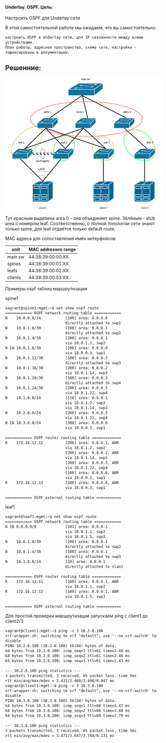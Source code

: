 #### Underlay. OSPF. Цель:

Настроить OSPF для Underlay сети

В этой самостоятельной работе мы ожидаем, что вы самостоятельно:

    настроить OSPF в Underlay сети, для IP связанности между всеми устройствами.
    План работы, адресное пространство, схема сети, настройки - зафиксированы в документации.

## Решенние:

![Архитектура сети](https://github.com/Roman2dot0/training-otus/blob/master/ex2.%20OSPF/ospf.png)

Тут красным выделена area 0 - она объединяет spine. Зёлёным - stub area с номером leaf.
Соответственно, о полной топологии сети знают только spine, для leaf отдаётся только default route.

MAC адреса для сопоставления имён интерфейсов

unit | MAC addresses range
------------ | -------------
main sw | 44:38:39:00:00:XX
spines | 44:38:39:00:01:XX
leafs | 44:38:39:00:02:XX
clients | 44:38:39:00:03:XX

Примеры ospf таблиц маршрутизации

spine1

```
vagrant@spine1:mgmt:~$ net show ospf route
============ OSPF network routing table ============
N    10.0.0.0/24           [100] area: 0.0.0.0
                           directly attached to swp1
N    10.0.1.0/30           [100] area: 0.0.0.1
                           directly attached to swp2
N    10.0.1.4/30           [200] area: 0.0.0.1
                           via 10.0.1.2, swp2
N IA 10.0.1.8/30           [200] area: 0.0.0.0
                           via 10.0.0.3, swp1
N    10.0.1.12/30          [100] area: 0.0.0.2
                           directly attached to swp3
N    10.0.1.16/30          [200] area: 0.0.0.2
                           via 10.0.1.14, swp3
N    10.0.1.20/30          [100] area: 0.0.0.3
                           directly attached to swp4
N    10.0.1.24/30          [200] area: 0.0.0.3
                           via 10.0.1.22, swp4
N    10.1.0.0/24           [110] area: 0.0.0.1
                           via 10.0.1.2, swp2
                           via 10.0.1.14, swp3
N    10.2.0.0/24           [200] area: 0.0.0.3
                           via 10.0.1.22, swp4
N IA 10.3.0.0/24           [300] area: 0.0.0.0
                           via 10.0.0.3, swp1

============ OSPF router routing table =============
R    172.16.12.12          [200] area: 0.0.0.1, ABR
                           via 10.0.1.2, swp2
                           [200] area: 0.0.0.2, ABR
                           via 10.0.1.14, swp3
                           [200] area: 0.0.0.3, ABR
                           via 10.0.1.22, swp4
                           [100] area: 0.0.0.0, ABR
                           via 10.0.0.2, swp1
R    172.16.12.13          [100] area: 0.0.0.0, ABR
                           via 10.0.0.3, swp1

============ OSPF external routing table ===========
```

leaf1
```
vagrant@leaf1:mgmt:~$ net show ospf route
============ OSPF network routing table ============
N IA 0.0.0.0/0             [101] area: 0.0.0.1
                           via 10.0.1.1, swp2
                           via 10.0.1.5, swp3
N    10.0.1.0/30           [100] area: 0.0.0.1
                           directly attached to swp2
N    10.0.1.4/30           [100] area: 0.0.0.1
                           directly attached to swp3
N    10.1.0.0/24           [10] area: 0.0.0.1
                           directly attached to vlan1

============ OSPF router routing table =============
R    172.16.12.11          [100] area: 0.0.0.1, ABR
                           via 10.0.1.1, swp2
R    172.16.12.12          [100] area: 0.0.0.1, ABR
                           via 10.0.1.5, swp3

============ OSPF external routing table ===========
```

Для простой проверки маршрутизации запускаем ping с client1 до client2/3

```
vagrant@client1:mgmt:~$ ping -c 3 10.2.0.100
vrf-wrapper.sh: switching to vrf "default"; use '--no-vrf-switch' to disable
PING 10.2.0.100 (10.2.0.100) 56(84) bytes of data.
64 bytes from 10.2.0.100: icmp_seq=1 ttl=61 time=2.49 ms
64 bytes from 10.2.0.100: icmp_seq=2 ttl=61 time=2.46 ms
64 bytes from 10.2.0.100: icmp_seq=3 ttl=61 time=2.43 ms

--- 10.2.0.100 ping statistics ---
3 packets transmitted, 3 received, 0% packet loss, time 5ms
rtt min/avg/max/mdev = 2.431/2.460/2.490/0.047 ms
vagrant@client1:mgmt:~$ ping -c 3 10.3.0.100
vrf-wrapper.sh: switching to vrf "default"; use '--no-vrf-switch' to disable
PING 10.3.0.100 (10.3.0.100) 56(84) bytes of data.
64 bytes from 10.3.0.100: icmp_seq=1 ttl=60 time=3.47 ms
64 bytes from 10.3.0.100: icmp_seq=2 ttl=60 time=3.68 ms
64 bytes from 10.3.0.100: icmp_seq=3 ttl=60 time=3.79 ms

--- 10.3.0.100 ping statistics ---
3 packets transmitted, 3 received, 0% packet loss, time 5ms
rtt min/avg/max/mdev = 3.471/3.647/3.788/0.131 ms

```
